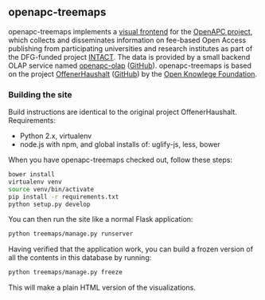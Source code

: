 ## openapc-treemaps

openapc-treemaps implements a [visual frontend](http://treemaps.intact-project.org) for the [OpenAPC project](https://github.com/OpenAPC/openapc-de), which collects and disseminates information on fee-based Open Access publishing from participating universities and research institutes as part of the DFG-funded project [INTACT](http://intact-project.org).
The data is provided by a small backend OLAP service named [openapc-olap](http://olap.intact-project.org) ([GitHub](https://github.com/OpenAPC/openapc-olap)).
openapc-treemaps is based on the project [OffenerHaushalt](http://offenerhaushalt.de/) ([GitHub](https://github.com/okfde/offenerhaushalt.de)) by the [Open Knowlege Foundation](http://okfn.de/).

### Building the site

Build instructions are identical to the original project OffenerHaushalt. Requirements:

* Python 2.x, virtualenv
* node.js with npm, and global installs of: uglify-js, less, bower

When you have openapc-treemaps checked out, follow these steps:
```bash
bower install
virtualenv venv
source venv/bin/activate
pip install -r requirements.txt
python setup.py develop
```

You can then run the site like a normal Flask application:
```bash
python treemaps/manage.py runserver
```

Having verified that the application work, you can build a frozen version of all the contents in this database by running:
```bash
python treemaps/manage.py freeze
```

This will make a plain HTML version of the visualizations.

